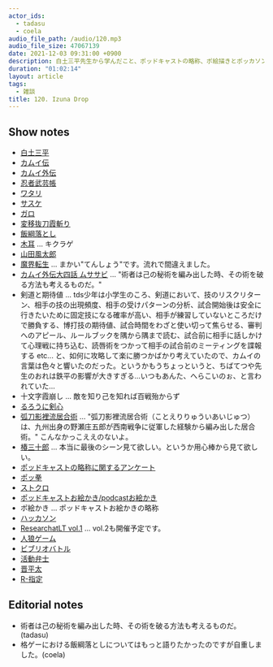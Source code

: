 ```yaml
---
actor_ids:
  - tadasu
  - coela
audio_file_path: /audio/120.mp3
audio_file_size: 47067139
date: 2021-12-03 09:31:00 +0900
description: 白土三平先生から学んだこと、ポッドキャストの略称、ポ絵描きとポッカソン/ドカ撮り部、論文ビブリオバトルの構想について話しました。
duration: "01:02:14"
layout: article
tags:
  - 雑談
title: 120. Izuna Drop
---
```


## Show notes
- [白土三平](https://ja.wikipedia.org/wiki/%E7%99%BD%E5%9C%9F%E4%B8%89%E5%B9%B3)
- [カムイ伝](https://www.amazon.co.jp/dp/B07872Y3BD/?tag=researchatf04-22)
- [カムイ外伝](https://www.amazon.co.jp/dp/B07879LMBZ/?tag=researchatf04-22)
- [忍者武芸帳](https://www.amazon.co.jp/dp/B0792TDST2/?tag=researchatf04-22)
- [ワタリ](https://www.amazon.co.jp/dp/B0792VGW6X/?tag=researchatf04-22)
- [サスケ](https://www.amazon.co.jp/dp/B078X7JTN4/?tag=researchatf04-22)
- [ガロ](https://ja.wikipedia.org/wiki/%E3%82%AC%E3%83%AD_(%E9%9B%91%E8%AA%8C))
- [変移抜刀霞斬り](https://dic.pixiv.net/a/%E5%A4%89%E7%A7%BB%E6%8A%9C%E5%88%80%E9%9C%9E%E6%96%AC%E3%82%8A)
- [飯綱落とし](https://w.atwiki.jp/niconicomugen/pages/1886.html)
- [木耳](https://ja.wikipedia.org/wiki/%E3%82%AD%E3%82%AF%E3%83%A9%E3%82%B2) ... キクラゲ
- [山田風太郎](https://ja.wikipedia.org/wiki/%E5%B1%B1%E7%94%B0%E9%A2%A8%E5%A4%AA%E9%83%8E)
- [魔界転生](https://www.amazon.co.jp/dp/4041356717/?tag=researchatf04-22) ... まかい"てんしょう"です。流れで間違えました。
- [カムイ外伝大四話 ムササビ](https://ameblo.jp/anokutara/entry-12394012241.html) ... "術者は己の秘術を編み出した時、その術を破る方法も考えるものだ。"
- 剣道と期待値 ... tds少年は小学生のころ、剣道において、技のリスクリターン、相手の技の出現頻度、相手の受けパターンの分析、試合開始後は安全に行きたいために固定技になる確率が高い、相手が練習していないところだけで勝負する、博打技の期待値、試合時間をわざと使い切って焦らせる、審判へのアピール、ルールブックを隅から隅まで読む、試合前に相手に話しかけて心理戦に持ち込む、読唇術をつかって相手の試合前のミーティングを諜報する etc... と、如何に攻略して楽に勝つかばかり考えていたので、カムイの言葉は色々と響いたのだった。というかもうちょっというと、ちばてつや先生のおれは鉄平の影響が大きすぎる...いつもあんた、へらこいのぉ、と言われていた...
- 十文字霞崩し ... 敵を知り己を知れば百戦殆からず
- [るろうに剣心](https://www.amazon.co.jp/dp/B009PL82SC/)
- [弧刀影裡流居合術](https://ja.wikipedia.org/wiki/%E5%BC%A7%E5%88%80%E5%BD%B1%E8%A3%A1%E6%B5%81%E5%B1%85%E5%90%88%E8%A1%93) ... "弧刀影裡流居合術（ことえりりゅういあいじゅつ）は、九州出身の野瀬庄五郎が西南戦争に従軍した経験から編み出した居合術。" こんなかっこええのないよ。
- [椿三十郎](https://www.amazon.co.jp/dp/B00VSFEZQ6/?tag=researchatf04-22) ... 本当に最後のシーン見て欲しい。というか用心棒から見て欲しい。
- [ポッドキャストの略称に関するアンケート](https://twitter.com/researchat_fm/status/1459486094630789120)
- [ポッ拳](https://www.pokemon.co.jp/ex/pokkenDX/)
- [ストクロ](http://fgamers.saikyou.biz/?%E3%82%B9%E3%83%88%E3%82%AF%E3%83%AD)
- [ポッドキャストお絵かき/podcastお絵かき](https://twitter.com/search?q=%23%E3%83%9D%E3%83%83%E3%83%89%E3%82%AD%E3%83%A3%E3%82%B9%E3%83%88%E3%81%8A%E7%B5%B5%E3%81%8B%E3%81%8D&src=typed_query&f=live)
- ポ絵かき ... ポッドキャストお絵かきの略称
- [ハッカソン](https://ja.wikipedia.org/wiki/%E3%83%8F%E3%83%83%E3%82%AB%E3%82%BD%E3%83%B3)
- [ResearchatLT vol.1](https://youtu.be/kKLt956ieSM) ... vol.2も開催予定です。
- [人狼ゲーム](https://jinrodou.com/whats-jinro/)
- [ビブリオバトル](https://zenkoku.bibliobattle.jp/bibliobattle)
- [活動弁士](https://ja.wikipedia.org/wiki/%E6%B4%BB%E5%8B%95%E5%BC%81%E5%A3%AB)
- [晋平太](https://ja.wikipedia.org/wiki/%E6%99%8B%E5%B9%B3%E5%A4%AA)
- [R-指定](https://ja.wikipedia.org/wiki/R-%E6%8C%87%E5%AE%9A_(%E3%83%A9%E3%83%83%E3%83%91%E3%83%BC))

## Editorial notes
- 術者は己の秘術を編み出した時、その術を破る方法も考えるものだ。(tadasu)
- 格ゲーにおける飯綱落としについてはもっと語りたかったのですが自重しました。(coela)



